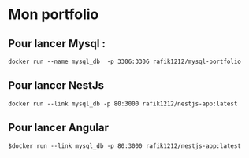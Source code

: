 # Mon portfolio 

## Pour lancer Mysql :
```docker run --name mysql_db  -p 3306:3306 rafik1212/mysql-portfolio ```
## Pour lancer NestJs
```docker run --link mysql_db -p 80:3000 rafik1212/nestjs-app:latest ```
## Pour lancer Angular 
```$docker run --link mysql_db -p 80:3000 rafik1212/nestjs-app:latest ```

